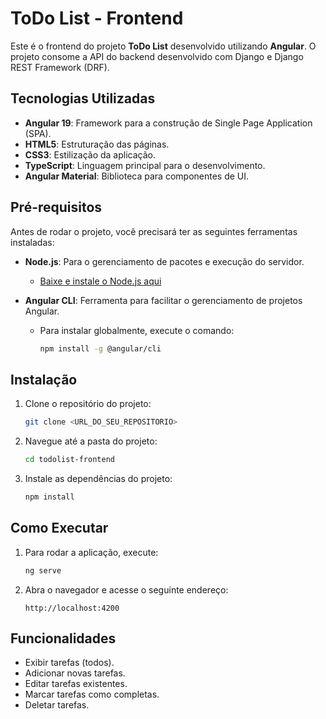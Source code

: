 # ToDo List - Frontend

Este é o frontend do projeto **ToDo List** desenvolvido utilizando **Angular**. O projeto consome a API do backend desenvolvido com Django e Django REST Framework (DRF).

## Tecnologias Utilizadas

- **Angular 19**: Framework para a construção de Single Page Application (SPA).
- **HTML5**: Estruturação das páginas.
- **CSS3**: Estilização da aplicação.
- **TypeScript**: Linguagem principal para o desenvolvimento.
- **Angular Material**: Biblioteca para componentes de UI.

## Pré-requisitos

Antes de rodar o projeto, você precisará ter as seguintes ferramentas instaladas:

- **Node.js**: Para o gerenciamento de pacotes e execução do servidor.
  - [Baixe e instale o Node.js aqui](https://nodejs.org/)

- **Angular CLI**: Ferramenta para facilitar o gerenciamento de projetos Angular.
  - Para instalar globalmente, execute o comando:
    ```bash
    npm install -g @angular/cli
    ```

## Instalação

1. Clone o repositório do projeto:
    ```bash
    git clone <URL_DO_SEU_REPOSITORIO>
    ```

2. Navegue até a pasta do projeto:
    ```bash
    cd todolist-frontend
    ```

3. Instale as dependências do projeto:
    ```bash
    npm install
    ```

## Como Executar

1. Para rodar a aplicação, execute:
    ```bash
    ng serve
    ```

2. Abra o navegador e acesse o seguinte endereço:
    ```
    http://localhost:4200
    ```

## Funcionalidades

- Exibir tarefas (todos).
- Adicionar novas tarefas.
- Editar tarefas existentes.
- Marcar tarefas como completas.
- Deletar tarefas.

